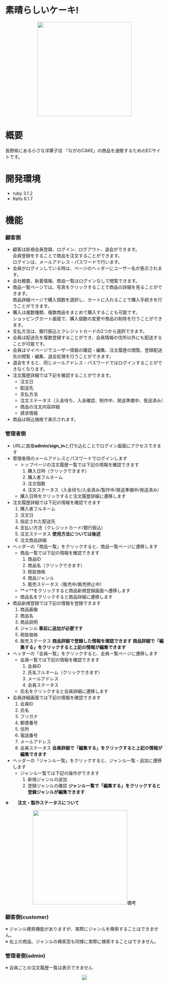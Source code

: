 # 素晴らしいケーキ!

<p align="center">
<img width="300" src="https://user-images.githubusercontent.com/110389642/192254334-a16f63ce-8ec3-462d-b25d-dbc5c4da1d73.png"/>
</p>

# 概要
長野県にある小さな洋菓子店
『ながのCAKE」の商品を通販するためのECサイトです。

# 開発環境
- ruby 3.1.2
- Rails 6.1.7

# 機能
### 顧客側
- 顧客は新規会員登録、ログイン、ログアウト、退会ができます。  
会員登録をすることで商品を注文することができます。  
ログインは、メールアドレス・パスワードで行います。
- 会員がログインしている時は、ページのヘッダーにユーザー名が表示されます。
- 会社概要、新着情報、商品一覧はログインなしで閲覧できます。
- 商品一覧ページでは、写真をクリックすることで商品の詳細を見ることができます。  
商品詳細ページで購入個数を選択し、カートに入れることで購入手続きを行うことができます。  
- 購入は複数種類、複数商品をまとめて購入することも可能です。  
ショッピングカート画面で、購入個数の変更や商品の削除を行うことができます。
- 支払方法は、銀行振込とクレジットカードの2つから選択できます。
- 会員は配送先を複数登録することができ、会員情報の住所以外にも配送することが可能です。
- 会員はマイページでユーザー情報の確認・編集、注文履歴の閲覧、登録配送先の閲覧・編集、退会処理を行うことができます。
- 退会をすると、同じメールアドレス・パスワードではログインすることができなくなります。
- 注文履歴詳細では下記を確認することができます。  
  - 注文日
  - 配送先
  - 支払方法
  - 注文ステータス（入金待ち、入金確認、制作中、発送準備中、発送済み）
  - 商品の注文内容詳細
  - 請求情報
- 商品は税込価格で表示されます。  

### 管理者側
- URLに直接**admin/sign_in**と打ち込むことでログイン画面にアクセスできます
- 管理者用のメールアドレスとパスワードでログインします
  - トップページの注文履歴一覧では下記の情報を確認できます
    1. 購入日時（クリックできます）
    2. 購入者フルネーム
    3. 注文個数
    4. 注文ステータス（入金待ち/入金済み/製作中/発送準備中/発送済み）
  - 購入日時をクリックすると注文履歴詳細に遷移します
- 注文履歴詳細では下記の情報を確認できます
  1. 購入者フルネーム
  2. 注文日
  3. 指定された配送先
  4. 支払い方法（クレジットカード/銀行振込）
  5. 注文ステータス **使用方法については後述**
  6. 注文商品詳細
- ヘッダーの「商品一覧」をクリックすると、商品一覧ページに遷移します
  - 商品一覧では下記の情報を確認できます
    1. 商品ID
    2. 商品名（クリックできます）
    3. 税抜価格
    4. 商品ジャンル
    5. 販売ステータス（販売中/販売停止中）
  - **＋**をクリックすると商品新規登録画面へ遷移します
  - 商品名をクリックすると商品詳細に遷移します
- 商品新規登録では下記の情報を登録できます
  1. 商品画像
  2. 商品名
  3. 商品説明
  4. ジャンル **事前に追加が必要です**
  5. 税抜価格
  6. 販売ステータス
  **商品詳細で登録した情報を確認できます**
  **商品詳細で「編集する」をクリックすると上記の情報が編集できます**
- ヘッダーの「会員一覧」をクリックすると、会員一覧ページに遷移します
  - 会員一覧では下記の情報を確認できます
    1. 会員ID
    2. 氏名フルネーム（クリックできます）
    3. メールアドレス
    4. 会員ステータス
  - 氏名をクリックすると会員詳細に遷移します
- 会員詳細画面では下記の情報を確認できます
  1. 会員ID
  2. 氏名
  3. フリガナ
  4. 郵便番号
  5. 住所
  6. 電話番号
  7. メールアドレス
  8. 会員ステータス
  **会員詳細で「編集する」をクリックすると上記の情報が編集できます**
- ヘッダーの「ジャンル一覧」をクリックすると、ジャンル一覧・追加に遷移します
  - ジャンル一覧では下記の操作ができます
    1. 新規ジャンルの追加
    2. 登録ジャンルの確認
    **ジャンル一覧で「編集する」をクリックすると登録ジャンルが編集できます**
    
**※　　注文・製作ステータスについて**
<p align="center">
<img width="300" src="![image](https://user-images.githubusercontent.com/109211405/192436612-70011b1d-4ac1-4ae1-aaa0-3c2a871f658f.png)/>
</p>

# 備考
### 顧客側(customer)
※ ジャンル検索機能がありますが、実際にジャンルを検索することはできません。  
※ 右上の商品、ジャンルの検索窓も同様に実際に検索することはできません。

###  管理者側(admin)
※ 会員ごとの注文履歴一覧は表示できません
<p align="center">
<img src="https://user-images.githubusercontent.com/110389642/192254038-b4ef1898-357a-40d6-90ee-5138fab173f8.png"/>
</p>
